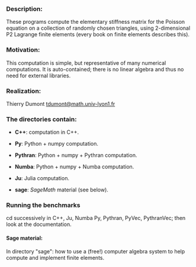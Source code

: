 ### Description:

These programs compute the elementary stiffness matrix for the Poisson
equation on a collection of  randomly chosen triangles, using 
2-dimensional  P2 Lagrange finite elements (every book on finite elements
describes this).


### Motivation:

This computation is simple, but representative of many numerical
computations. It is auto-contained;  there is no linear algebra and thus
no need for external libraries.

### Realization:

Thierry Dumont   tdumont@math.univ-lyon1.fr

### The directories contain:

- **C++**: computation in C++.

- **Py**:  Python + numpy computation.

- **Pythran**:  Python + numpy + Pythran  computation.

- **Numba**: Python + numpy + Numba  computation.

- **Ju**: Julia computation.

- **sage**: _SageMath_ material (see below).
### Running the benchmarks

cd successively in C++, Ju, Numba Py, Pythran, PyVec,
 PythranVec; then look at the documentation.

#### Sage material:

In directory "sage": how to use a (free!) computer algebra system to
 help compute and implement finite elements. 
